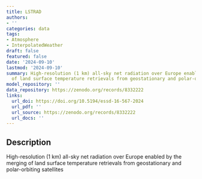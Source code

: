 ```yaml
---
title: LSTRAD
authors:
- ''
categories: data
tags:
- Atmosphere
- InterpolatedWeather
draft: false
featured: false
date: '2024-09-10'
lastmod: '2024-09-10'
summary: High-resolution (1 km) all-sky net radiation over Europe enabled by the merging
  of land surface temperature retrievals from geostationary and polar-orbiting satellites
model_repository: ''
data_repository: https://zenodo.org/records/8332222
links:
  url_doi: https://doi.org/10.5194/essd-16-567-2024
  url_pdf: ''
  url_source: https://zenodo.org/records/8332222
  url_docs: ''
---
```


## Description

High-resolution (1 km) all-sky net radiation over Europe enabled by the merging of land surface temperature retrievals from geostationary and polar-orbiting satellites

